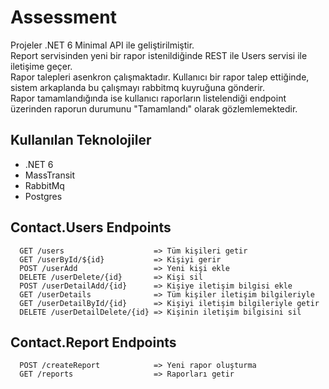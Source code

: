 
# Assessment
Projeler .NET 6 Minimal API ile geliştirilmiştir.\
Report servisinden yeni bir rapor istenildiğinde REST ile Users servisi ile iletişime geçer.\
Rapor talepleri asenkron çalışmaktadır. Kullanıcı bir rapor talep ettiğinde, sistem 
arkaplanda bu çalışmayı rabbitmq kuyruğuna gönderir.\
Rapor tamamlandığında ise kullanıcı raporların listelendiği endpoint üzerinden 
raporun durumunu "Tamamlandı" olarak gözlemlemektedir.



## Kullanılan Teknolojiler

- .NET 6
- MassTransit
- RabbitMq
- Postgres
  
## Contact.Users Endpoints

```http
  GET /users                    => Tüm kişileri getir
  GET /userById/${id}           => Kişiyi gerir
  POST /userAdd                 => Yeni kişi ekle
  DELETE /userDelete/{id}       => Kişi sil
  POST /userDetailAdd/{id}      => Kişiye iletişim bilgisi ekle
  GET /userDetails              => Tüm kişiler iletişim bilgileriyle
  GET /userDetailById/{id}      => Kişiyi iletişim bilgileriyle getir
  DELETE /userDetailDelete/{id} => Kişinin iletişim bilgisini sil
```

## Contact.Report Endpoints

```http
  POST /createReport            => Yeni rapor oluşturma
  GET /reports                  => Raporları getir
```